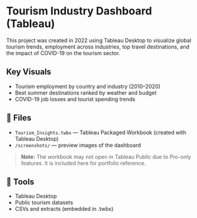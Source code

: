 # Tourism Industry Dashboard (Tableau)

This project was created in 2022 using Tableau Desktop to visualize global tourism trends, employment across industries, top travel destinations, and the impact of COVID-19 on the tourism sector.

##  Key Visuals

- Tourism employment by country and industry (2010–2020)
- Best summer destinations ranked by weather and budget
- COVID-19 job losses and tourist spending trends

## 📁 Files

- `Tourism_Insights.twbx` — Tableau Packaged Workbook (created with Tableau Desktop)
- `/screenshots/` — preview images of the dashboard

> **Note:** The workbook may not open in Tableau Public due to Pro-only features. It is included here for portfolio reference.

## 🔧 Tools

- Tableau Desktop
- Public tourism datasets
- CSVs and extracts (embedded in .twbx)
